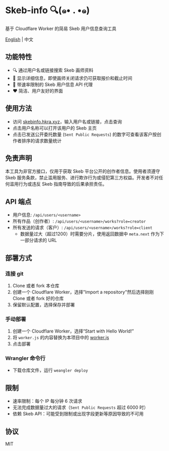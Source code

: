 # Skeb-info 🔍(๑• . •๑)
基于 Cloudflare Worker 的简易 Skeb 用户信息查询工具

[English](README.md) | 中文

## 功能特性

- 🔍 通过用户名或链接搜索 Skeb 画师资料
- 📑 显示详细信息，即使画师关闭请求仍可获取报价和截止时间
- 🔗 带速率限制的 Skeb 用户信息 API 代理
- ❤️ 简洁、用户友好的界面

## 使用方法

- 访问 [skebinfo.hkra.xyz](https://skebinfo.hkra.xyz/)，输入用户名或链接，点击查询
- 点击用户名称可以打开该用户的 Skeb 主页
- 点击已发送公开委托数量 (`Sent Public Requests`) 的数字可查看该客户按创作者排序的请求数量统计

## 免责声明

本工具为非官方接口，仅用于获取 Skeb 平台公开的创作者信息。使用者须遵守 Skeb 服务条款，禁止滥用服务、进行欺诈行为或侵犯第三方权益。开发者不对任何滥用行为或违反 Skeb 指南导致的后果承担责任。

## API 端点
- 用户信息: `/api/users/<username>`
- 所有作品（创作者）: `/api/users/<username>/works?role=creator`
- 所有发送的请求（客户）: `/api/users/<username>/works?role=client`
    - 数据量过大（超过1200）时需要分片，使用返回数据中 `meta.next` 作为下一部分请求的 URL

## 部署方式
### 连接 git
1. Clone 或者 fork 本仓库
2. 创建一个 Cloudflare Worker，选择"Import a repository"然后选择刚刚 Clone 或者 fork 好的仓库
3. 保留默认配置，选择保存并部署
### 手动部署
1. 创建一个 Cloudflare Worker，选择“Start with Hello World!”
2. 将 `worker.js` 的内容替换为本项目中的 [worker.js](worker.js)
3. 点击部署
### Wrangler 命令行
- 下载仓库文件，运行 `weangler deploy`

## 限制

- 速率限制：每个 IP 每分钟 6 次请求
- 无法完成数据量过大的请求（`Sent Public Requests` 超过 6000 时）
- 依赖 Skeb API：可能受到限制或出现字段更新等原因导致的不可用

## 协议
MIT
